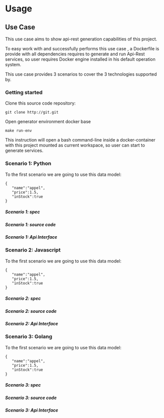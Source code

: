 # Usage

## Use Case

This use case aims to show api-rest generation capabilities of this project. 

To easy work with and successfully performs this use case , a Dockerfile is provide with all dependencies requires to 
generate and run Api-Rest services, so user requires Docker engine installed in his default
operation system. 

This use case provides 3 scenarios to cover the 3 technologies supported by.  


### Getting started

Clone this source code repository:
```
git clone http://git.git
```

Open generator environment docker base

```
make run-env
```

This instruction will open a bash command-line inside a docker-container
with this project mounted as current workspace, so user can start to generate
services. 

### Scenario 1: Python

To the first scenario we are going to use this data model:

```
{
   "name":"appel",
   "price":1.5,
   "inStock":true
}
```

##### Scenario 1: spec
##### Scenario 1: source code
##### Scenario 1: Api Interface


### Scenario 2: Javascript

To the first scenario we are going to use this data model:

```
{
   "name":"appel",
   "price":1.5,
   "inStock":true
}
```

##### Scenario 2: spec
##### Scenario 2: source code
##### Scenario 2: Api Interface



### Scenario 3: Golang

To the first scenario we are going to use this data model:

```
{
   "name":"appel",
   "price":1.5,
   "inStock":true
}
```

##### Scenario 3: spec
##### Scenario 3: source code
##### Scenario 3: Api Interface


